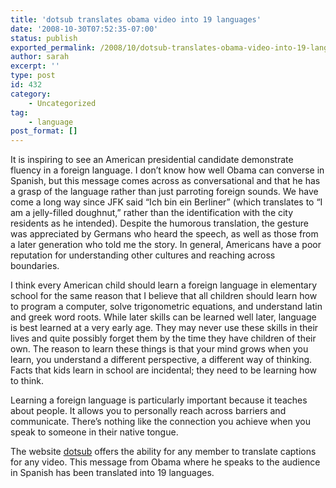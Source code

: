 ```yaml
---
title: 'dotsub translates obama video into 19 languages'
date: '2008-10-30T07:52:35-07:00'
status: publish
exported_permalink: /2008/10/dotsub-translates-obama-video-into-19-languages
author: sarah
excerpt: ''
type: post
id: 432
category:
    - Uncategorized
tag:
    - language
post_format: []
---
```

It is inspiring to see an American presidential candidate demonstrate fluency in a foreign language. I don’t know how well Obama can converse in Spanish, but this message comes across as conversational and that he has a grasp of the language rather than just parroting foreign sounds. We have come a long way since JFK said “Ich bin ein Berliner” (which translates to “I am a jelly-filled doughnut,” rather than the identification with the city residents as he intended). Despite the humorous translation, the gesture was appreciated by Germans who heard the speech, as well as those from a later generation who told me the story. In general, Americans have a poor reputation for understanding other cultures and reaching across boundaries.

I think every American child should learn a foreign language in elementary school for the same reason that I believe that all children should learn how to program a computer, solve trigonometric equations, and understand latin and greek word roots. While later skills can be learned well later, language is best learned at a very early age. They may never use these skills in their lives and quite possibly forget them by the time they have children of their own. The reason to learn these things is that your mind grows when you learn, you understand a different perspective, a different way of thinking. Facts that kids learn in school are incidental; they need to be learning how to think.

Learning a foreign language is particularly important because it teaches about people. It allows you to personally reach across barriers and communicate. There’s nothing like the connection you achieve when you speak to someone in their native tongue.

The website [dotsub](http://dotsub.com/) offers the ability for any member to translate captions for any video. This message from Obama where he speaks to the audience in Spanish has been translated into 19 languages.